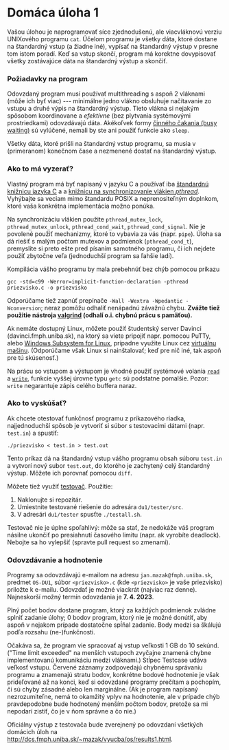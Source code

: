 # Domáca úloha 1

Vašou úlohou je naprogramovať síce zjednodušenú, ale viacvláknovú verziu UNIXového programu `cat`. Účelom programu je všetky dáta, ktoré dostane na štandardný vstup (a žiadne iné), vypísať na štandardný výstup v presne tom istom poradí. Keď sa vstup skončí, program má korektne dovypisovať všetky zostávajúce dáta na štandardný výstup a skončiť.


### Požiadavky na program

Odovzdaný program musí používať multithreading s aspoň 2 vláknami (môže ich byť viac) --- minimálne jedno vlákno obsluhuje načítavanie zo vstupu a druhé výpis na štandardný výstup. Tieto vlákna si nejakým spôsobom koordinovane a _efektívne_ (bez plytvania systémovými prostriedkami) odovzdávajú dáta. Akékoľvek formy [činného čakania (busy waiting)](https://josephmate.github.io/2016-02-04-how-to-avoid-busy-waiting/) sú vylúčené, nemali by ste ani použiť funkcie ako `sleep`. 

Všetky dáta, ktoré prišli na štandardný vstup programu, sa musia v (primeranom) konečnom čase a nezmenené dostať na štandardný výstup.


### Ako to má vyzerať?

Vlastný program má byť napísaný v jazyku C a používať iba [štandardnú knižnicu jazyka C](https://en.wikipedia.org/wiki/C_standard_library) a a [knižnicu na synchronizovanie vlákien _pthread_](pthread.md). Vyhýbajte sa veciam mimo štandardu POSIX a neprenositeľným doplnkom, ktoré vaša konkrétna implementácia možno ponúka.

Na synchronizáciu vlákien použite `pthread_mutex_lock`, `pthread_mutex_unlock`, `pthread_cond_wait`, `pthread_cond_signal`. Nie je povolené použiť mechanizmy, ktoré to vybavia za vás (napr. `pipe`). Úloha sa dá riešiť s malým počtom mutexov a podmienok (`pthread_cond_t`), premyslite si preto ešte pred písaním samotného programu, či ich nejdete použiť zbytočne veľa (jednoduchší program sa ľahšie ladí).

Kompilácia vášho programu by mala prebehnúť bez chýb pomocou príkazu

    gcc -std=c99 -Werror=implicit-function-declaration -pthread priezvisko.c -o priezvisko

Odporúčame tiež zapnúť prepínače `-Wall -Wextra -Wpedantic -Wconversion`; neraz pomôžu odhaliť nenápadnú závažnú chybu. **Zvážte tiež použitie nástroja [valgrind](https://valgrind.org/) (odhalí o.i. chybnú prácu s pamäťou).**

Ak nemáte dostupný Linux, môžete použiť študentský server Davinci (davinci.fmph.uniba.sk), na ktorý sa viete pripojiť napr. pomocou PuTTy, alebo [Windows Subsystem for Linux](https://docs.microsoft.com/en-us/windows/wsl/about), prípadne využite Linux cez [virtuálnu mašinu](https://www.makeuseof.com/tag/install-linux-windows-vmware-virtual-machine/). (Odporúčame však Linux si nainštalovať; keď pre nič iné, tak aspoň pre tú skúsenosť.)

Na prácu so vstupom a výstupom je vhodné použiť systémové volania [`read`](http://man7.org/linux/man-pages/man2/read.2.html) a [`write`](http://man7.org/linux/man-pages/man2/write.2.html), funkcie vyššej úrovne typu `getc` sú podstatne pomalšie. Pozor: `write` negarantuje zápis celého buffera naraz.


### Ako to vyskúšať?

Ak chcete otestovať funkčnosť programu z príkazového riadka, najjednoduchší spôsob je vytvoriť si súbor s testovacími dátami (napr. `test.in`) a spustiť:

    ./priezvisko < test.in > test.out

Tento príkaz dá na štandardný vstup vášho programu obsah súboru `test.in` a vytvorí nový subor `test.out`, do ktorého je zachytený celý štandardný výstup. Môžete ich porovnať pomocou `diff`.

Môžete tiež využiť [testovač](tester). Použitie:
1. Naklonujte si repozitár.
2. Umiestnite testované riešenie do adresára `du1/tester/src`.
3. V adresári `du1/tester` spusťte `./testall.sh`.

Testovač nie je úplne spoľahlivý: môže sa stať, že nedokáže váš program násilne ukončiť po presiahnutí časového limitu (napr. ak vyrobíte deadlock). Nebojte sa ho vylepšiť (spravte pull request so zmenami).


### Odovzdávanie a hodnotenie

Programy sa odovzdávajú e-mailom na adresu `jan.mazak@fmph.uniba.sk`, predmet `OS-DU1`, súbor `<priezvisko>.c` (kde `<priezvisko>` je vaše priezvisko) priložte k e-mailu. Odovzdať je možné viackrát (najviac raz denne). Najneskorší možný termín odovzdania je **7. 4. 2023**.

Plný počet bodov dostane program, ktorý za každých podmienok zvládne splniť zadanie úlohy; 0 bodov program, ktorý nie je možné donútiť, aby aspoň v nejakom prípade dostatočne spĺňal zadanie. Body medzi sa škálujú podľa rozsahu (ne-)funkčnosti.

Očakáva sa, že program vie spracovať aj vstup veľkosti 1 GB do 10 sekúnd. ("Time limit exceeded" na menších vstupoch zvyčajne znamená chybne implementovanú komunikáciu medzi vláknami.) Stĺpec Testcase udáva veľkosť vstupu. Červené záznamy zodpovedajú chybnému správaniu programu a znamenajú stratu bodov, konkrétne bodové hodnotenie je však prideľované až na konci, keď si odovzdané programy prečítam a pochopím, či sú chyby zásadné alebo len marginálne. (Ak je program napísaný nezrozumiteľne, nemá to okamžitý vplyv na hodnotenie, ale v prípade chýb pravdepodobne bude hodnotený menším počtom bodov, pretože sa mi nepodarí zistiť, čo je v ňom správne a čo nie.)

Oficiálny výstup z testovača bude zverejnený po odovzdaní všetkých domácich úloh na http://dcs.fmph.uniba.sk/~mazak/vyucba/os/results1.html.

